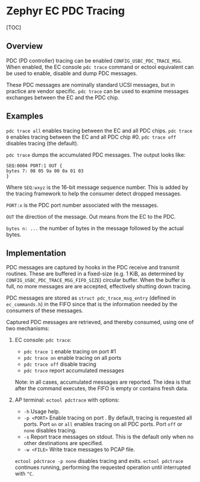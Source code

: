 # Zephyr EC PDC Tracing

[TOC]

## Overview

PDC (PD controller) tracing can be enabled `CONFIG_USBC_PDC_TRACE_MSG`.
When enabled, the EC console `pdc trace` command or ectool equivalent
can be used to enable, disable and dump PDC messages.

These PDC messages are nominally standard UCSI messages, but in practice
are vendor specific. `pdc trace` can be used to examine messages
exchanges between the EC and the PDC chip.

## Examples

`pdc trace all` enables tracing between the EC and all PDC chips.
`pdc trace 0` enables tracing between the EC and all PDC chip #0.
`pdc trace off` disables tracing (the default).

`pdc trace` dumps the accumulated PDC messages. The output looks like:

```
SEQ:0004 PORT:1 OUT {
bytes 7: 08 05 9a 00 0a 01 03
}
```

Where `SEQ:wxyz` is the 16-bit message sequence number. This is added by
the tracing framework to help the consumer detect dropped messages.

`PORT:x` is the PDC port number associated with the messages.

`OUT` the direction of the message. Out means from the EC to the PDC.

`bytes n: ...` the number of bytes in the message followed by the actual
bytes.

## Implementation

PDC messages are captured by hooks in the PDC receive and transmit
routines. These are buffered in a fixed-size (e.g. 1 KiB, as determined
by `CONFIG_USBC_PDC_TRACE_MSG_FIFO_SIZE`) circular buffer. When the
buffer is full, no more messages are are accepted, effectively shutting
down tracing.

PDC messages are stored as `struct pdc_trace_msg_entry` (defined in
`ec_commands.h`) in the FIFO since that is the information needed by
the consumers of these messages.

Captured PDC messages are retrieved, and thereby consumed, using one of
two mechanisms:

1. EC console: `pdc trace`:

   * `pdc trace 1` enable tracing on port #1
   * `pdc trace on` enable tracing on all ports
   * `pdc trace off` disable tracing
   * `pdc trace` report accumulated messages

   Note: in all cases, accumulated messages are reported. The idea is
   that after the command executes, the FIFO is empty or contains fresh
   data.

2. AP terminal: `ectool pdctrace` with options:

   * `-h`        Usage help.
   * `-p <PORT>` Enable tracing on port <PORT>. By default, tracing is
                 requested all ports.
                 Port `on` or `all` enables tracing on all PDC ports.
                 Port `off` or `none` disables tracing.
   * `-s`        Report trace messages on stdout. This is the default
                 only when no other destinations are specified.
   * `-w <FILE>` Write trace messages to PCAP file.

   `ectool pdctrace -p none` disables tracing and exits.
   `ectool pdctrace` continues running, performing the requested operation
   until interrupted with `^C`.
